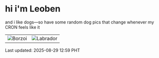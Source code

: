 # hi i'm Leoben

and i like dogs—so have some random dog pics that change whenever my CRON feels like it

|  |  |
|--------|----------|
| ![Borzoi](https://random-dog-vercel.vercel.app/api/random-borzoi?v=1756443563) | ![Labrador](https://random-dog-vercel.vercel.app/api/random-labrador?v=1756443563) |

Last updated: 2025-08-29 12:59 PHT
